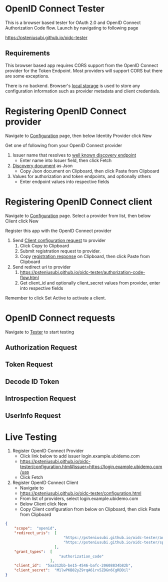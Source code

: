 # OpenID Connect Tester

This is a browser based tester for OAuth 2.0 and OpenID Connect Authorization Code flow. Launch by navigating to following page

https://psteniusubi.github.io/oidc-tester

## Requirements

This browser based app requires CORS support from the OpenID Connect provider for the Token Endpoint. Most providers will support CORS but there are some exceptions.

There is no backend. Browser's [local storage](https://html.spec.whatwg.org/multipage/webstorage.html#webstorage) is used to store any configuration information such as provider metadata and client credentials.

# Registering OpenID Connect provider

Navigate to [Configuration](https://psteniusubi.github.io/oidc-tester/configuration.html) page, then below Identity Provider click New

Get one of following from your OpenID Connect provider

1. Issuer name that resolves to [well known discovery endpoint](https://openid.net/specs/openid-connect-discovery-1_0.html#ProviderConfigurationRequest)
   - Enter name into Issuer field, then click Fetch
1. [Discovery document](https://openid.net/specs/openid-connect-discovery-1_0.html#ProviderMetadata) as Json
   - Copy Json document on Clipboard, then click Paste from Clipboard
1. Values for authorization and token endpoints, and optionally others
   - Enter endpoint values into respective fields

# Registering OpenID Connect client

Navigate to [Configuration](https://psteniusubi.github.io/oidc-tester/configuration.html) page. Select a provider from list, then below Client click New

Register this app with the OpenID Connect provider

1. Send [Client configuration request](https://openid.net/specs/openid-connect-registration-1_0.html#RegistrationRequest) to provider
   1. Click Copy to Clipboard
   1. Submit registration request to provider. 
   1. Copy [registration response](https://openid.net/specs/openid-connect-registration-1_0.html#RegistrationResponse) on Clipboard, then click Paste from Clipboard
1. Send redirect uri to provider
   1. https://psteniusubi.github.io/oidc-tester/authorization-code-flow.html
   1. Get client_id and optionally client_secret values from provider, enter into respective fields

Remember to click Set Active to activate a client.

# OpenID Connect requests

Navigate to [Tester](https://psteniusubi.github.io/oidc-tester/authorization-code-flow.html) to start testing

## Authorization Request

## Token Request

## Decode ID Token

## Introspection Request

## UserInfo Request

# Live Testing

1. Register OpenID Connect Provider
   * Click link below to add issuer login.example.ubidemo.com
   * https://psteniusubi.github.io/oidc-tester/configuration.html#issuer=https://login.example.ubidemo.com/uas
   * Click Fetch
1. Register OpenID Connect Client
   * Navigate to 
   * https://psteniusubi.github.io/oidc-tester/configuration.html
   * From list of providers, select login.example.ubidemo.com
   * Below Client click New
   * Copy Client configuration from below on Clipboard, then click Paste from Clipboard
   
```json
{
    "scope":  "openid",
    "redirect_uris":  [
                          "https://psteniusubi.github.io/oidc-tester/authorization-code-flow.html",
                          "https://psteniusubi.github.io/oidc-tester/spa.html"
                      ],
    "grant_types":  [
                        "authorization_code"
                    ],
    "client_id":  "5aa312bb-be15-4546-bafc-20608834b82b",
    "client_secret":  "M1lwPKB82yZ9rqA61rv5ZDGn6CgRDDil"
}
```
